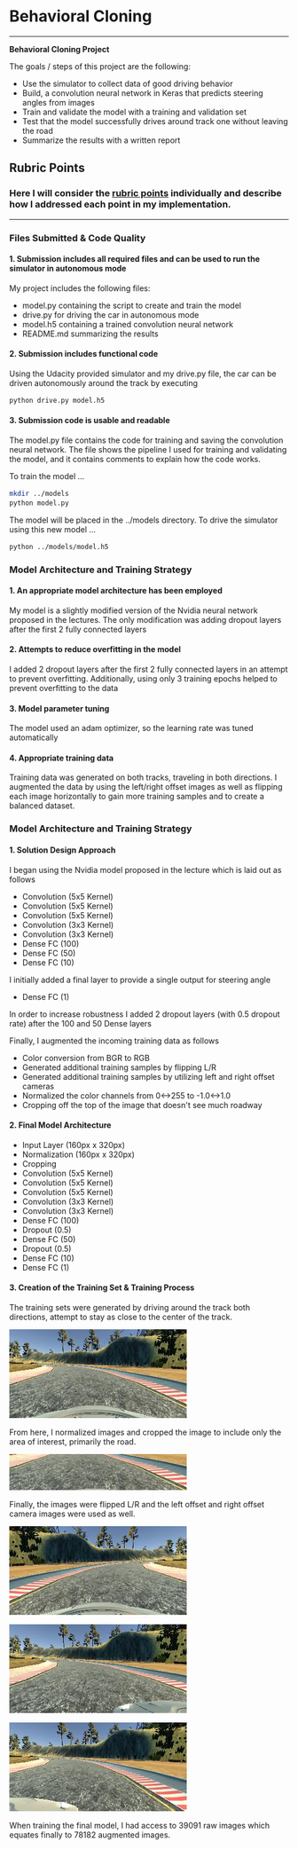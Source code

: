 # **Behavioral Cloning** 
---

**Behavioral Cloning Project**

The goals / steps of this project are the following:
* Use the simulator to collect data of good driving behavior
* Build, a convolution neural network in Keras that predicts steering angles from images
* Train and validate the model with a training and validation set
* Test that the model successfully drives around track one without leaving the road
* Summarize the results with a written report

[image_orig]: ./images/image_orig.jpg
[cropped]: ./images/cropped.jpg
[flipped]: ./images/flipped.jpg
[left_offset]: ./images/left_offset.jpg
[right_offset]: ./images/right_offset.jpg

## Rubric Points
### Here I will consider the [rubric points](https://review.udacity.com/#!/rubrics/432/view) individually and describe how I addressed each point in my implementation.  

---
### Files Submitted & Code Quality

#### 1. Submission includes all required files and can be used to run the simulator in autonomous mode

My project includes the following files:
* model.py containing the script to create and train the model
* drive.py for driving the car in autonomous mode
* model.h5 containing a trained convolution neural network 
* README.md summarizing the results

#### 2. Submission includes functional code
Using the Udacity provided simulator and my drive.py file, the car can be driven autonomously around the track by executing 
```sh
python drive.py model.h5
```

#### 3. Submission code is usable and readable

The model.py file contains the code for training and saving the convolution neural network. The file shows the pipeline I used for training and validating the model, and it contains comments to explain how the code works.

To train the model ...
```sh
mkdir ../models
python model.py
```

The model will be placed in the ../models directory. To drive the simulator using this new model ...
```sh
python ../models/model.h5
```

### Model Architecture and Training Strategy

#### 1. An appropriate model architecture has been employed

My model is a slightly modified version of the Nvidia neural network proposed in the lectures. The only modification was
adding dropout layers after the first 2 fully connected layers

#### 2. Attempts to reduce overfitting in the model

I added 2 dropout layers after the first 2 fully connected layers in an attempt to prevent overfitting. Additionally, using only 3 training epochs helped to prevent overfitting to the data

#### 3. Model parameter tuning

The model used an adam optimizer, so the learning rate was tuned automatically

#### 4. Appropriate training data

Training data was generated on both tracks, traveling in both directions. I augmented the data by using the left/right offset images as well as flipping each image horizontally to gain more training samples and to create a balanced dataset.

### Model Architecture and Training Strategy

#### 1. Solution Design Approach

I began using the Nvidia model proposed in the lecture which is laid out as follows

- Convolution (5x5 Kernel)
- Convolution (5x5 Kernel)
- Convolution (5x5 Kernel)
- Convolution (3x3 Kernel)
- Convolution (3x3 Kernel)
- Dense FC (100)
- Dense FC (50)
- Dense FC (10)

I initially added a final layer to provide a single output for steering angle
- Dense FC (1)

In order to increase robustness I added 2 dropout layers (with 0.5 dropout rate) after the 100 and 50 Dense layers

Finally, I augmented the incoming training data as follows

- Color conversion from BGR to RGB
- Generated additional training samples by flipping L/R
- Generated additional training samples by utilizing left and right offset cameras
- Normalized the color channels from 0<->255 to -1.0<->1.0
- Cropping off the top of the image that doesn't see much roadway

#### 2. Final Model Architecture

- Input Layer (160px x 320px)
- Normalization (160px x 320px)
- Cropping
- Convolution (5x5 Kernel)
- Convolution (5x5 Kernel)
- Convolution (5x5 Kernel)
- Convolution (3x3 Kernel)
- Convolution (3x3 Kernel)
- Dense FC (100)
- Dropout (0.5)
- Dense FC (50)
- Dropout (0.5)
- Dense FC (10)
- Dense FC (1)

#### 3. Creation of the Training Set & Training Process

The training sets were generated by driving around the track both directions, attempt to stay as close to the center of the track. 

![alt text][image_orig]

From here, I normalized images and cropped the image to include only the area of interest, primarily the road.

![alt text][cropped]

Finally, the images were flipped L/R and the left offset and right offset camera images were used as well.

![alt text][flipped]

![alt_text][left_offset]

![alt_text][right_offset]

When training the final model, I had access to 39091 raw images which equates finally to 78182 augmented images.

